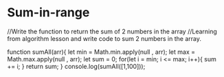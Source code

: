 # Sum-in-range
//Write the function to return the sum of 2 numbers in the array
//Learning from algorithm lesson and write code to sum 2 numbers in the array.

function sumAll(arr){
	let min = Math.min.apply(null , arr);
	let max = Math.max.apply(null , arr);
	let sum = 0;
	for(let i = min; i <= max; i++){
		sum += i;
		}
	return sum;
	}
console.log(sumAll([1,100]));
